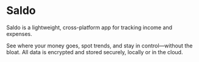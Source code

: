 # Saldo

Saldo is a lightweight, cross-platform app for tracking income and expenses.

See where your money goes, spot trends, and stay in control—without the bloat.
All data is encrypted and stored securely, locally or in the cloud.
